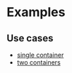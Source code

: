 # Examples

## Use cases

- [single container](./basic-single-container/README.md)
- [two containers](./basic-single-container/README.md)
